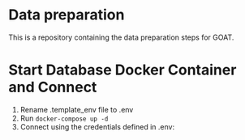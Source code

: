 # Data preparation
This is a repository containing the data preparation steps for GOAT. 


# Start Database Docker Container and Connect

1. Rename .template_env file to .env
2. Run `docker-compose up -d`
3. Connect using the credentials defined in .env:


